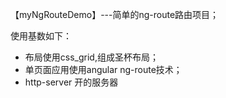 【myNgRouteDemo】---简单的ng-route路由项目；

使用基数如下：

* 布局使用css_grid,组成圣杯布局；
* 单页面应用使用angular ng-route技术；
* http-server 开的服务器